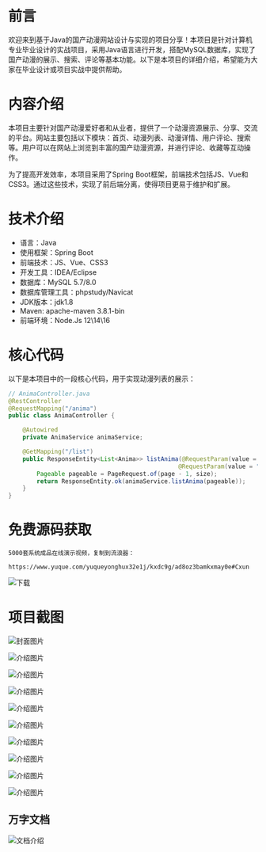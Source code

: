 # 前言

欢迎来到基于Java的国产动漫网站设计与实现的项目分享！本项目是针对计算机专业毕业设计的实战项目，采用Java语言进行开发，搭配MySQL数据库，实现了国产动漫的展示、搜索、评论等基本功能。以下是本项目的详细介绍，希望能为大家在毕业设计或项目实战中提供帮助。

# 内容介绍

本项目主要针对国产动漫爱好者和从业者，提供了一个动漫资源展示、分享、交流的平台。网站主要包括以下模块：首页、动漫列表、动漫详情、用户评论、搜索等。用户可以在网站上浏览到丰富的国产动漫资源，并进行评论、收藏等互动操作。

为了提高开发效率，本项目采用了Spring Boot框架，前端技术包括JS、Vue和CSS3。通过这些技术，实现了前后端分离，使得项目更易于维护和扩展。

# 技术介绍

- 语言：Java
- 使用框架：Spring Boot
- 前端技术：JS、Vue、CSS3
- 开发工具：IDEA/Eclipse
- 数据库：MySQL 5.7/8.0
- 数据库管理工具：phpstudy/Navicat
- JDK版本：jdk1.8
- Maven: apache-maven 3.8.1-bin
- 前端环境：Node.Js 12\14\16

# 核心代码

以下是本项目中的一段核心代码，用于实现动漫列表的展示：

```java
// AnimaController.java
@RestController
@RequestMapping("/anima")
public class AnimaController {

    @Autowired
    private AnimaService animaService;

    @GetMapping("/list")
    public ResponseEntity<List<Anima>> listAnima(@RequestParam(value = "page", defaultValue = "1") Integer page,
                                                @RequestParam(value = "size", defaultValue = "10") Integer size) {
        Pageable pageable = PageRequest.of(page - 1, size);
        return ResponseEntity.ok(animaService.listAnima(pageable));
    }
}
```

# 免费源码获取

```
5000套系统成品在线演示视频，复制到流浪器： 
```
```
https://www.yuque.com/yuqueyonghux32e1j/kxdc9g/ad8oz3bamkxmay0e#Cxun
```
![下载](https://img12.360buyimg.com/ddimg/jfs/t1/339687/11/1349/28408/68ad865fF412d7877/adaa650483a100f2.jpg)

# 项目截图

![封面图片](https://img13.360buyimg.com/ddimg/jfs/t1/318064/25/25435/126557/689ea8a0F2c813790/52f74d57b2dd75d2.jpg)

![介绍图片](https://img11.360buyimg.com/ddimg/jfs/t1/316857/37/25207/71724/689ea87eF244dfc3a/914664a795130926.jpg)

![介绍图片](https://img10.360buyimg.com/ddimg/jfs/t1/293277/2/22343/51344/689ea87eF280c53ba/bd17416a1e37d984.jpg)

![介绍图片](https://img11.360buyimg.com/ddimg/jfs/t1/319516/32/24203/125550/689ea880F6920f846/f4d8ff338a08b5cd.jpg)

![介绍图片](https://img12.360buyimg.com/ddimg/jfs/t1/307002/8/26331/100687/689ea880Fe88d824d/64dca98ed1ec4236.jpg)

![介绍图片](https://img14.360buyimg.com/ddimg/jfs/t1/300660/25/11240/29720/689ea883Fcc38b3c2/f103117436663f7b.jpg)

![介绍图片](https://img14.360buyimg.com/ddimg/jfs/t1/306685/1/26454/109125/689ea884F7a30b398/c196d18536bf3a8b.jpg)

![介绍图片](https://img13.360buyimg.com/ddimg/jfs/t1/315399/2/26052/106082/689ea886Fc884bb5e/105f657b597f45b8.jpg)

![介绍图片](https://img12.360buyimg.com/ddimg/jfs/t1/310405/6/26116/66451/689ea887F2c6b0124/4980ef59e0b84845.jpg)

![介绍图片](https://img11.360buyimg.com/ddimg/jfs/t1/299209/29/13451/107763/689ea888F2422ebb4/aff232e91655b8ad.jpg)


## 万字文档
![文档介绍](https://img14.360buyimg.com/ddimg/jfs/t1/338393/1/3576/156947/68b1ad0cF74dc525c/ff9cd6c574295685.jpg)
